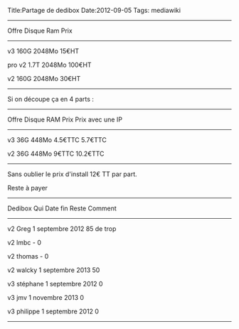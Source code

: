 Title:Partage de dedibox
Date:2012-09-05
Tags:  mediawiki

  -----------------------------------
  Offre    Disque   Ram      Prix
                             
  -------- -------- -------- --------
  v3       160G     2048Mo   15€HT
                             

  pro v2   1.7T     2048Mo   100€HT
                             

  v2       160G     2048Mo   30€HT
                             
  -----------------------------------

Si on découpe ça en 4 parts :

  -----------------------------------------------------
  Offre   Disque   RAM     Prix      Prix avec une IP
                                     
  ------- -------- ------- --------- ------------------
  v3      36G      448Mo   4.5€TTC   5.7€TTC
                                     

  v2      36G      448Mo   9€TTC     10.2€TTC
                                     
  -----------------------------------------------------

Sans oublier le prix d'install 12€ TT par part.

Reste à payer

  --------------------------------------------------------------
  Dedibox   Qui        Date fin           Reste        Comment
                                                       
  --------- ---------- ------------------ ------------ ---------
  v2        Greg       1 septembre 2012   85 de trop   
                                                       

  v2        lmbc       -                  0            
                                                       

  v2        thomas     -                  0            
                                                       

  v2        walcky     1 septembre 2013   50           
                                                       

  v3        stéphane   1 septembre 2012   0            
                                                       

  v3        jmv        1 novembre 2013    0            
                                                       

  v3        philippe   1 septembre 2012   0            
                                                       
  --------------------------------------------------------------


